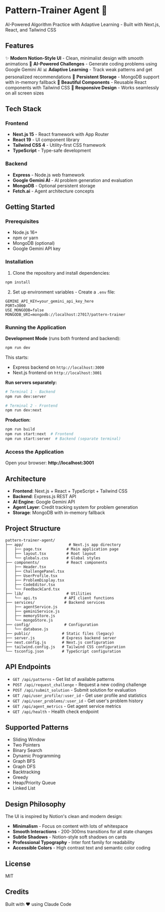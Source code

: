 # Pattern-Trainer Agent 🎯

AI-Powered Algorithm Practice with Adaptive Learning - Built with Next.js, React, and Tailwind CSS

## Features

✨ **Modern Notion-Style UI** - Clean, minimalist design with smooth animations
🤖 **AI-Powered Challenges** - Generate coding problems using Google Gemini AI
📊 **Adaptive Learning** - Track weak patterns and get personalized recommendations
💾 **Persistent Storage** - MongoDB support with in-memory fallback
🎨 **Beautiful Components** - Reusable React components with Tailwind CSS
📱 **Responsive Design** - Works seamlessly on all screen sizes

## Tech Stack

### Frontend
- **Next.js 15** - React framework with App Router
- **React 19** - UI component library
- **Tailwind CSS 4** - Utility-first CSS framework
- **TypeScript** - Type-safe development

### Backend
- **Express** - Node.js web framework
- **Google Gemini AI** - AI problem generation and evaluation
- **MongoDB** - Optional persistent storage
- **Fetch.ai** - Agent architecture concepts

## Getting Started

### Prerequisites

- Node.js 16+
- npm or yarn
- MongoDB (optional)
- Google Gemini API key

### Installation

1. Clone the repository and install dependencies:
```bash
npm install
```

2. Set up environment variables - Create a `.env` file:
```env
GEMINI_API_KEY=your_gemini_api_key_here
PORT=3000
USE_MONGODB=false
MONGODB_URI=mongodb://localhost:27017/pattern-trainer
```

### Running the Application

**Development Mode** (runs both frontend and backend):
```bash
npm run dev
```

This starts:
- Express backend on `http://localhost:3000`
- Next.js frontend on `http://localhost:3001`

**Run servers separately:**
```bash
# Terminal 1 - Backend
npm run dev:server

# Terminal 2 - Frontend
npm run dev:next
```

**Production:**
```bash
npm run build
npm run start:next  # Frontend
npm run start:server  # Backend (separate terminal)
```

### Access the Application

Open your browser: **http://localhost:3001**

## Architecture

- **Frontend**: Next.js + React + TypeScript + Tailwind CSS
- **Backend**: Express.js REST API
- **AI Engine**: Google Gemini API
- **Agent Layer**: Credit tracking system for problem generation
- **Storage**: MongoDB with in-memory fallback

## Project Structure

```
pattern-trainer-agent/
├── app/                    # Next.js app directory
│   ├── page.tsx           # Main application page
│   ├── layout.tsx         # Root layout
│   └── globals.css        # Global styles
├── components/            # React components
│   ├── Header.tsx
│   ├── ChallengePanel.tsx
│   ├── UserProfile.tsx
│   ├── ProblemDisplay.tsx
│   ├── CodeEditor.tsx
│   └── FeedbackCard.tsx
├── lib/                   # Utilities
│   └── api.ts            # API client functions
├── services/             # Backend services
│   ├── agentService.js
│   ├── geminiService.js
│   ├── memoryStore.js
│   └── mongoStore.js
├── config/               # Configuration
│   └── database.js
├── public/              # Static files (legacy)
├── server.js            # Express backend server
├── next.config.js       # Next.js configuration
├── tailwind.config.js   # Tailwind CSS configuration
└── tsconfig.json        # TypeScript configuration
```

## API Endpoints

- `GET /api/patterns` - Get list of available patterns
- `POST /api/request_challenge` - Request a new coding challenge
- `POST /api/submit_solution` - Submit solution for evaluation
- `GET /api/user_profile/:user_id` - Get user profile and statistics
- `GET /api/user_problems/:user_id` - Get user's problem history
- `GET /api/agent_metrics` - Get agent service metrics
- `GET /api/health` - Health check endpoint

## Supported Patterns

- Sliding Window
- Two Pointers
- Binary Search
- Dynamic Programming
- Graph BFS
- Graph DFS
- Backtracking
- Greedy
- Heap/Priority Queue
- Linked List

## Design Philosophy

The UI is inspired by Notion's clean and modern design:

- **Minimalism** - Focus on content with lots of whitespace
- **Smooth Interactions** - 200-300ms transitions for all state changes
- **Subtle Shadows** - Notion-style soft shadows on cards
- **Professional Typography** - Inter font family for readability
- **Accessible Colors** - High contrast text and semantic color coding

## License

MIT

## Credits

Built with ❤️ using Claude Code
